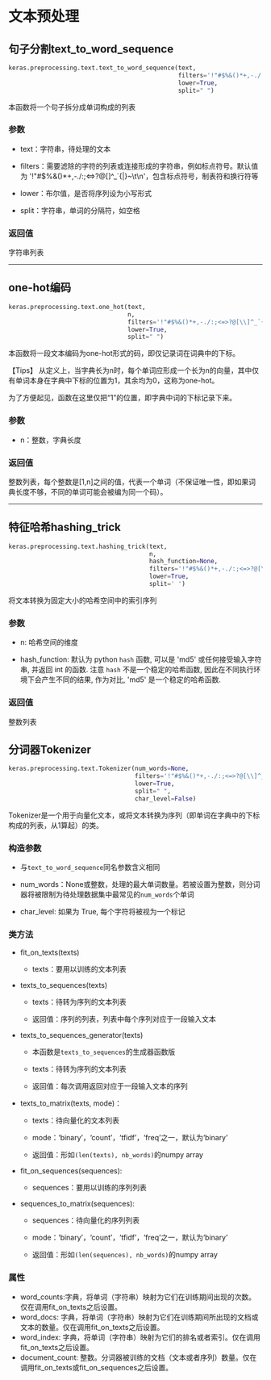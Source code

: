 # 文本预处理

## 句子分割text_to_word_sequence
```python
keras.preprocessing.text.text_to_word_sequence(text,
                                               filters='!"#$%&()*+,-./:;<=>?@[\\]^_`{|}~\t\n',
                                               lower=True,
                                               split=" ")
```
本函数将一个句子拆分成单词构成的列表

### 参数

* text：字符串，待处理的文本

* filters：需要滤除的字符的列表或连接形成的字符串，例如标点符号。默认值为 '!"#$%&()*+,-./:;<=>?@[\]^_`{|}~\t\n'，包含标点符号，制表符和换行符等

* lower：布尔值，是否将序列设为小写形式

* split：字符串，单词的分隔符，如空格

### 返回值

字符串列表

***

## one-hot编码
```python
keras.preprocessing.text.one_hot(text,
                                 n,
                                 filters='!"#$%&()*+,-./:;<=>?@[\\]^_`{|}~\t\n',
                                 lower=True,
                                 split=" ")
```
本函数将一段文本编码为one-hot形式的码，即仅记录词在词典中的下标。


【Tips】
从定义上，当字典长为n时，每个单词应形成一个长为n的向量，其中仅有单词本身在字典中下标的位置为1，其余均为0，这称为one-hot。

为了方便起见，函数在这里仅把“1”的位置，即字典中词的下标记录下来。

### 参数

* n：整数，字典长度

### 返回值

整数列表，每个整数是\[1,n\]之间的值，代表一个单词（不保证唯一性，即如果词典长度不够，不同的单词可能会被编为同一个码）。

***

## 特征哈希hashing_trick
```python
keras.preprocessing.text.hashing_trick(text,
                                       n,
                                       hash_function=None,
                                       filters='!"#$%&()*+,-./:;<=>?@[\\]^_`{|}~\t\n',
                                       lower=True,
                                       split=' ')
```
将文本转换为固定大小的哈希空间中的索引序列

### 参数

* n: 哈希空间的维度

* hash_function: 默认为 python `hash` 函数, 可以是 'md5' 或任何接受输入字符串, 并返回 int 的函数. 注意 `hash` 不是一个稳定的哈希函数, 因此在不同执行环境下会产生不同的结果, 作为对比, 'md5' 是一个稳定的哈希函数.

### 返回值

整数列表

## 分词器Tokenizer
```python
keras.preprocessing.text.Tokenizer(num_words=None,
                                   filters='!"#$%&()*+,-./:;<=>?@[\\]^_`{|}~\t\n',
                                   lower=True,
                                   split=" ",
                                   char_level=False)
```
Tokenizer是一个用于向量化文本，或将文本转换为序列（即单词在字典中的下标构成的列表，从1算起）的类。

### 构造参数

* 与```text_to_word_sequence```同名参数含义相同

* num_words：None或整数，处理的最大单词数量。若被设置为整数，则分词器将被限制为待处理数据集中最常见的```num_words```个单词

* char_level: 如果为 True, 每个字符将被视为一个标记

### 类方法

* fit_on_texts(texts)

	* texts：要用以训练的文本列表

* texts_to_sequences(texts)

	* texts：待转为序列的文本列表

	* 返回值：序列的列表，列表中每个序列对应于一段输入文本

* texts_to_sequences_generator(texts)

	* 本函数是```texts_to_sequences```的生成器函数版

	* texts：待转为序列的文本列表

	* 返回值：每次调用返回对应于一段输入文本的序列

* texts_to_matrix(texts, mode)：

	* texts：待向量化的文本列表

	* mode：‘binary’，‘count’，‘tfidf’，‘freq’之一，默认为‘binary’

	* 返回值：形如```(len(texts), nb_words)```的numpy array

* fit_on_sequences(sequences):

	* sequences：要用以训练的序列列表

* sequences_to_matrix(sequences):

	* sequences：待向量化的序列列表

	* mode：‘binary’，‘count’，‘tfidf’，‘freq’之一，默认为‘binary’

	* 返回值：形如```(len(sequences), nb_words)```的numpy array

### 属性
* word_counts:字典，将单词（字符串）映射为它们在训练期间出现的次数。仅在调用fit_on_texts之后设置。
* word_docs: 字典，将单词（字符串）映射为它们在训练期间所出现的文档或文本的数量。仅在调用fit_on_texts之后设置。
* word_index: 字典，将单词（字符串）映射为它们的排名或者索引。仅在调用fit_on_texts之后设置。
* document_count: 整数。分词器被训练的文档（文本或者序列）数量。仅在调用fit_on_texts或fit_on_sequences之后设置。

